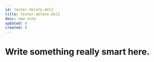 ```yaml
---
id: tester.delete.del2
title: tester.delete.del2
desc: new note
updated: 0
created: 0
---
```

# Write something really smart here.
